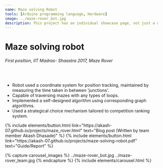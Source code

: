 ```yaml
---
name: Maze solving Robot
tools: [Arduino programming language, Hardware]
image: ../maze-rover_bot.jpg
description: This project has an individual showcase page, not just a direct link to the project site or repo. Now you have more space to describe your awesome project!
---
```


# Maze solving robot
###### First position, IIT Madras- Shaastra 2017, Maze Rover 
<br>

+ Robot used a coordinate system for position tracking, maintained by measuring the time taken in between 'junctions'.
+ Capable of traversing mazes with any types of loops.
+ Implemented a self-designed algorithm using corresponding graph algorithms.
+ Used a strategical choice mechanism tailored to competition ranking system.

<!--
Add pdf and source tex to the site assets
-->
<p class="text-center">
{% include elements/button.html link="https://akash-07.github.io/projects/maze_rover.html" text="Blog post (Written by team member Akash Dhasade)" %}
{% include elements/button.html link="https://akash-07.github.io/projects/maze-solving-robot.pdf" text="Guide/Report" %}

</p>

{% capture carousel_images %}
../maze-rover_bot.jpg
../maze-rover_team.jpg
{% endcapture %}
{% include elements/carousel.html %}



